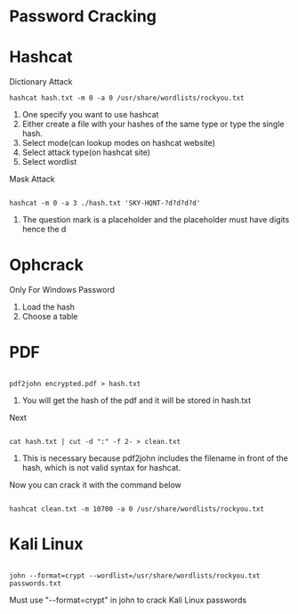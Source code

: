 # Password Cracking

# Hashcat

Dictionary Attack

```
hashcat hash.txt -m 0 -a 0 /usr/share/wordlists/rockyou.txt

```

1. One specify you want to use hashcat
2. Either create a file with your hashes of the same type or type the single hash.
3. Select mode(can lookup modes on hashcat website)
4. Select attack type(on hashcat site)
5. Select wordlist

Mask Attack

```

hashcat -m 0 -a 3 ./hash.txt 'SKY-HQNT-?d?d?d?d'

```

1. The question mark is a placeholder and the placeholder must have digits hence the d

# Ophcrack

Only For Windows Password

1. Load the hash
2. Choose a table

# PDF

```

pdf2john encrypted.pdf > hash.txt

```

1. You will get the hash of the pdf and it will be stored in hash.txt

Next

```

cat hash.txt | cut -d ":" -f 2- > clean.txt

```

1. This is necessary because pdf2john includes the filename in front of the hash, which is not valid syntax for hashcat.

Now you can crack it with the command below

```

hashcat clean.txt -m 10700 -a 0 /usr/share/wordlists/rockyou.txt

```

# Kali Linux

```

john --format=crypt --wordlist=/usr/share/wordlists/rockyou.txt passwords.txt

```

Must use "--format=crypt" in john to crack Kali Linux passwords

